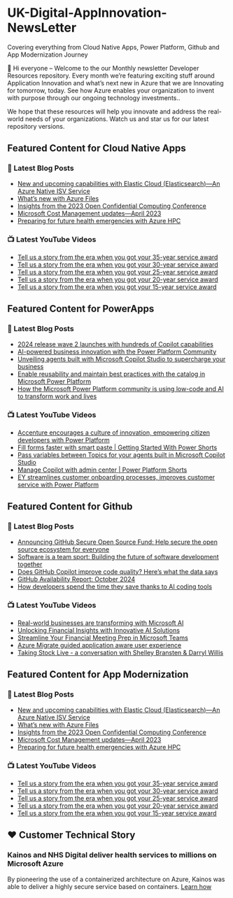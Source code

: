 # UK-Digital-AppInnovation-NewsLetter

Covering everything from Cloud Native Apps, Power Platform, Github and App Modernization Journey

👋 Hi everyone – Welcome to the our Monthly newsletter Developer Resources repository. Every month we’re featuring exciting stuff around Application Innovation and what’s next new in Azure that we are Innovating for tomorrow, today. See how Azure enables your organization to invent with purpose through our ongoing technology investments..


We hope that these resources will help you innovate and address the real-world needs of your organizations. Watch us and star us for our latest repository versions.

## Featured Content for Cloud Native Apps


### 📝 Latest Blog Posts

    
<!-- BLOGCNA:START -->
- [New and upcoming capabilities with Elastic Cloud (Elasticsearch)—An Azure Native ISV Service](https://azure.microsoft.com/blog/new-and-upcoming-capabilities-with-elastic-cloud-elasticsearch-an-azure-native-isv-service/)
- [What’s new with Azure Files](https://azure.microsoft.com/blog/what-s-new-with-azure-files/)
- [Insights from the 2023 Open Confidential Computing Conference](https://azure.microsoft.com/blog/insights-from-the-2023-open-confidential-computing-conference/)
- [Microsoft Cost Management updates—April 2023](https://azure.microsoft.com/blog/microsoft-cost-management-updates-april-2023/)
- [Preparing for future health emergencies with Azure HPC ](https://azure.microsoft.com/blog/preparing-for-future-health-emergencies-with-azure-hpc/)
<!-- BLOGCNA:END -->

### 📺 Latest YouTube Videos

 
<!-- YOUTUBECNA:START -->
- [Tell us a story from the era when you got your 35-year service award](https://www.youtube.com/watch?v=56uhA82j7Mg)
- [Tell us a story from the era when you got your 30-year service award](https://www.youtube.com/watch?v=Sq5szua2MLk)
- [Tell us a story from the era when you got your 25-year service award](https://www.youtube.com/watch?v=Eib98bOmLeI)
- [Tell us a story from the era when you got your 20-year service award](https://www.youtube.com/watch?v=5drl0_kmYkk)
- [Tell us a story from the era when you got your 15-year service award](https://www.youtube.com/watch?v=4_d8-RjqlqQ)
<!-- YOUTUBECNA:END -->

##  Featured Content for PowerApps
### 📝 Latest Blog Posts
<!-- BLOGPOWER:START -->
- [2024 release wave 2 launches with hundreds of Copilot capabilities](https://www.microsoft.com/en-us/dynamics-365/blog/business-leader/2024/10/29/2024-release-wave-2-launches-with-hundreds-of-copilot-capabilities/)
- [AI-powered business innovation with the Power Platform Community](https://www.microsoft.com/en-us/power-platform/blog/2024/09/18/ai-powered-business-innovation-with-the-power-platform-community/)
- [Unveiling agents built with Microsoft Copilot Studio to supercharge your business](https://www.microsoft.com/en-us/microsoft-copilot/blog/copilot-studio/unveiling-copilot-agents-built-with-microsoft-copilot-studio-to-supercharge-your-business/)
- [Enable reusability and maintain best practices with the catalog in Microsoft Power Platform](https://www.microsoft.com/en-us/power-platform/blog/2024/09/11/enable-reusability-and-maintain-best-practices-with-the-catalog-in-microsoft-power-platform/)
- [How the Microsoft Power Platform community is using low-code and AI to transform work and lives](https://www.microsoft.com/en-us/power-platform/blog/2024/09/10/how-the-microsoft-power-platform-community-is-using-low-code-and-ai-to-transform-work-and-lives/)
<!-- BLOGPOWER:END -->
 ### 📺 Latest YouTube Videos
    
<!-- YOUTUBEPOWER:START -->
- [Accenture encourages a culture of innovation, empowering citizen developers with Power Platform](https://www.youtube.com/watch?v=NDiIpUfI6Tk)
- [Fill forms faster with smart paste | Getting Started With Power Shorts](https://www.youtube.com/watch?v=UBGzIxUZPPc)
- [Pass variables between Topics for your agents built in Microsoft Copilot Studio](https://www.youtube.com/watch?v=wR56W4Ki2LQ)
- [Manage Copilot with admin center | Power Platform Shorts](https://www.youtube.com/watch?v=N4LZ_dN7h_8)
- [EY streamlines customer onboarding processes, improves customer service with Power Platform](https://www.youtube.com/watch?v=UPwJzWHWuaw)
<!-- YOUTUBEPOWER:END -->

##  Featured Content for Github
### 📝 Latest Blog Posts
<!-- BLOGGITHUB:START -->
- [Announcing GitHub Secure Open Source Fund: Help secure the open source ecosystem for everyone](https://github.blog/news-insights/company-news/announcing-github-secure-open-source-fund/)
- [Software is a team sport: Building the future of software development together](https://github.blog/news-insights/company-news/software-is-a-team-sport-building-the-future-of-software-development-together/)
- [Does GitHub Copilot improve code quality? Here’s what the data says](https://github.blog/news-insights/research/does-github-copilot-improve-code-quality-heres-what-the-data-says/)
- [GitHub Availability Report: October 2024](https://github.blog/news-insights/company-news/github-availability-report-october-2024/)
- [How developers spend the time they save thanks to AI coding tools](https://github.blog/ai-and-ml/generative-ai/how-developers-spend-the-time-they-save-thanks-to-ai-coding-tools/)
<!-- BLOGGITHUB:END -->
### 📺 Latest YouTube Videos
<!-- YOUTUBEGITHUB:START -->
- [Real-world businesses are transforming with Microsoft AI](https://www.youtube.com/watch?v=_3Ko7RVWlqo)
- [Unlocking Financial Insights with Innovative AI Solutions](https://www.youtube.com/watch?v=XQsUlCrcnYc)
- [Streamline Your Financial Meeting Prep in Microsoft Teams](https://www.youtube.com/watch?v=_MwhbMYmDs8)
- [Azure Migrate guided application aware user experience](https://www.youtube.com/watch?v=aquRVLvau7c)
- [Taking Stock Live - a conversation with Shelley Bransten &amp; Darryl Willis](https://www.youtube.com/watch?v=DUGpJ_dmLBU)
<!-- YOUTUBEGITHUB:END -->
##  Featured Content for App Modernization
### 📝 Latest Blog Posts
<!-- BLOGAPPMOD:START -->
- [New and upcoming capabilities with Elastic Cloud (Elasticsearch)—An Azure Native ISV Service](https://azure.microsoft.com/blog/new-and-upcoming-capabilities-with-elastic-cloud-elasticsearch-an-azure-native-isv-service/)
- [What’s new with Azure Files](https://azure.microsoft.com/blog/what-s-new-with-azure-files/)
- [Insights from the 2023 Open Confidential Computing Conference](https://azure.microsoft.com/blog/insights-from-the-2023-open-confidential-computing-conference/)
- [Microsoft Cost Management updates—April 2023](https://azure.microsoft.com/blog/microsoft-cost-management-updates-april-2023/)
- [Preparing for future health emergencies with Azure HPC ](https://azure.microsoft.com/blog/preparing-for-future-health-emergencies-with-azure-hpc/)
<!-- BLOGAPPMOD:END -->
### 📺 Latest YouTube Videos
<!-- YOUTUBEAPPMOD:START -->
- [Tell us a story from the era when you got your 35-year service award](https://www.youtube.com/watch?v=56uhA82j7Mg)
- [Tell us a story from the era when you got your 30-year service award](https://www.youtube.com/watch?v=Sq5szua2MLk)
- [Tell us a story from the era when you got your 25-year service award](https://www.youtube.com/watch?v=Eib98bOmLeI)
- [Tell us a story from the era when you got your 20-year service award](https://www.youtube.com/watch?v=5drl0_kmYkk)
- [Tell us a story from the era when you got your 15-year service award](https://www.youtube.com/watch?v=4_d8-RjqlqQ)
<!-- YOUTUBEAPPMOD:END -->


## ♥️ Customer Technical Story 

### Kainos and NHS Digital deliver health services to millions on Microsoft Azure

By pioneering the use of a containerized architecture on Azure, Kainos was able to deliver a highly secure service based on containers. [Learn how](https://customers.microsoft.com/en-us/story/1368348549535774520-kainos-and-nhs-digital-deliver-health-services-to-millions-on-microsoft-azure)

